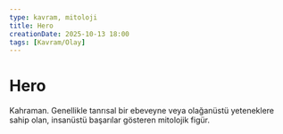 ```yaml
---
type: kavram, mitoloji
title: Hero
creationDate: 2025-10-13 18:00
tags: [Kavram/Olay]
---
```


# Hero

Kahraman. Genellikle tanrısal bir ebeveyne veya olağanüstü yeteneklere sahip olan, insanüstü başarılar gösteren mitolojik figür. 